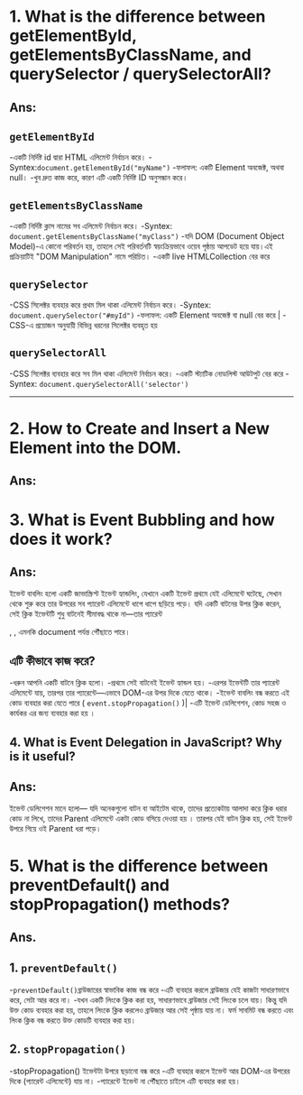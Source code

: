 
# 1. What is the difference between getElementById, getElementsByClassName, and querySelector / querySelectorAll? 
##  Ans:
##   `getElementById`
-একটি নির্দিষ্ট id দ্বারা HTML এলিমেন্ট নির্বাচন করে।
-Syntex:`document.getElementById("myName")` 
-ফলাফল: একটি Element অবজেক্ট, অথবা null।
-খুব দ্রুত কাজ করে, কারণ এটি একটি নির্দিষ্ট  ID অনুসন্ধান করে।
##  `getElementsByClassName`
-একটি নির্দিষ্ট ক্লাস নামের সব এলিমেন্ট নির্বাচন করে।
-Syntex: `document.getElementsByClassName("myClass")`
-যদি DOM (Document Object Model)-এ কোনো পরিবর্তন হয়, তাহলে সেই পরিবর্তনটি স্বয়ংক্রিয়ভাবে ওয়েব পৃষ্ঠায় আপডেট হয়ে যায়।এই প্রক্রিয়াটিই "DOM Manipulation" নামে পরিচিত।
-একটি live HTMLCollection বের করে
##  `querySelector`
-CSS সিলেক্টর ব্যবহার করে প্রথম মিল থাকা এলিমেন্ট নির্বাচন করে।
-Syntex: `document.querySelector("#myId")`
-ফলাফল: একটি Element অবজেক্ট বা null বের করে |
-CSS-এ প্রয়োজন অনুযায়ী বিভিন্ন ধরনের সিলেক্টর
 ব্যবহৃত হয় 
 ## `querySelectorAll`
 -CSS সিলেক্টর ব্যবহার করে সব মিল থাকা এলিমেন্ট নির্বাচন করে।
-একটি স্ট্যাটিক নোডলিস্ট আউটপুট বের করে
-Syntex: `document.querySelectorAll('selector')`

---

# 2. How to Create and Insert a New Element into the DOM.
## Ans:
<body>
<div id="container"></div>
<script>
    const newPara = document.createElement("p");
    newPara.textContent = "A new paragraph tag has been created";
    newPara.style.color = "green";

    const container = document.getElementById("container");
    container.appendChild(newPara);
</script>
</body>

# 3. What is Event Bubbling and how does it work?
## Ans:
ইভেন্ট বাবলিং হলো একটি জাভাস্ক্রিপ্ট ইভেন্ট হ্যান্ডলিং, যেখানে একটি ইভেন্ট প্রথমে যেই এলিমেন্টে ঘটেছে, সেখান থেকে শুরু করে তার উপরের সব প্যারেন্ট এলিমেন্টে ধাপে ধাপে ছড়িয়ে পড়ে। যদি একটি বাটনের উপর ক্লিক করেন, সেই ক্লিক ইভেন্টটি শুধু বাটনেই সীমাবদ্ধ থাকে না—তার প্যারেন্ট <div>, <body>, এমনকি document পর্যন্ত পৌঁছাতে পারে।
## এটি কীভাবে কাজ করে?
-ধরুন আপনি একটি বাটনে ক্লিক হলো।
-প্রথমে সেই বাটনেই ইভেন্ট হ্যান্ডল হয়।
-এরপর ইভেন্টটি তার প্যারেন্ট এলিমেন্টে যায়, তারপর তার প্যারেন্টে—এভাবে DOM-এর উপর দিকে যেতে থাকে।
-ইভেন্ট বাবলিং বন্ধ করতে এই কোড ব্যবহার করা যেতে পারে ( `event.stopPropagation()` )| 
-এটি ইভেন্ট ডেলিগেশন, কোড সহজ ও কার্যকর এর জন্য ব্যবহার করা হয় ।

## 4. What is Event Delegation in JavaScript? Why is it useful?

## Ans:
ইভেন্ট ডেলিগেশন মানে হলো— যদি অনেকগুলো বাটন বা আইটেম থাকে, তাদের প্রত্যেকটায় আলাদা করে ক্লিক ধরার কোড না লিখে, তাদের Parent এলিমেন্টে একটা কোড বসিয়ে দেওয়া হয় । তারপর যেই বাটন ক্লিক হয়, সেই ইভেন্ট উপরে গিয়ে ওই Parent ধরা পড়ে।

# 5. What is the difference between preventDefault() and stopPropagation() methods?

## Ans.
## 1. `preventDefault()`
-`preventDefault()`ব্রাউজারের স্বাভাবিক কাজ বন্ধ করে
-এটি ব্যবহার করলে ব্রাউজার যেই কাজটা সাধারণভাবে করে, সেটা আর করে না।
-যখন একটি লিংকে ক্লিক করা হয়, সাধারণভাবে ব্রাউজার সেই লিংকে চলে যায়। কিন্তু যদি উক্ত কোড ব্যবহার করা হয়, তাহলে লিংকে ক্লিক করলেও ব্রাউজার আর সেই পৃষ্ঠায় যায় না। ফর্ম সাবমিট বন্ধ করতে এবং লিংক ক্লিক বন্ধ করতে উক্ত কোডটি ব্যবহার করা হয়।

## 2. `stopPropagation()`
-stopPropagation() ইভেন্টটা উপরে ছড়ানো বন্ধ করে
-এটি ব্যবহার করলে ইভেন্ট আর DOM-এর উপরের দিকে (প্যারেন্ট এলিমেন্টে) যায় না।
-প্যারেন্টে ইভেন্ট না পৌঁছাতে চাইলে এটি ব্যবহার করা হয়।


